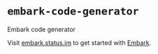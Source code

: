 # `embark-code-generator`

Embark code generator

Visit [embark.status.im](https://embark.status.im/) to get started with
[Embark](https://github.com/embark-framework/embark).

